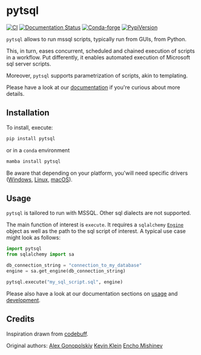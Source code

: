 # pytsql

[![CI](https://github.com/Quantco/pytsql/workflows/CI/badge.svg)](https://github.com/Quantco/pytsql/actions)
[![Documentation Status](https://readthedocs.org/projects/pytsql/badge/?version=latest)](https://pytsql.readthedocs.io/en/latest/?badge=latest)
[![Conda-forge](https://img.shields.io/conda/vn/conda-forge/pytsql?logoColor=white&logo=conda-forge)](https://anaconda.org/conda-forge/pytsql)
[![PypiVersion](https://img.shields.io/pypi/v/pytsql.svg?logo=pypi&logoColor=white)](https://pypi.org/project/pytsql)


`pytsql` allows to run mssql scripts, typically run from GUIs, from Python.

This, in turn, eases concurrent, scheduled and chained execution of scripts in a
workflow. Put differently, it enables automated execution of Microsoft sql server scripts.

Moreover, `pytsql` supports parametrization of scripts, akin to templating.

Please have a look at our [documentation](https://pytsql.readthedocs.io/en/latest/?badge=latest) if you're curious about more details.

## Installation

To install, execute:

```bash
pip install pytsql
```

or in a `conda` environment

```bash
mamba install pytsql
```

Be aware that depending on your platform, you'will need specific drivers ([Windows](https://docs.microsoft.com/en-us/sql/connect/odbc/windows/microsoft-odbc-driver-for-sql-server-on-windows?view=sql-server-ver15), [Linux](https://docs.microsoft.com/en-us/sql/connect/odbc/linux-mac/installing-the-microsoft-odbc-driver-for-sql-server?view=sql-server-ver15), [macOS](https://docs.microsoft.com/en-us/sql/connect/odbc/linux-mac/install-microsoft-odbc-driver-sql-server-macos?view=sql-server-ver15)).

## Usage

`pytsql` is tailored to run with MSSQL. Other sql dialects are not supported.

The main function of interest is `execute`. It requires a `sqlalchemy` [`Engine`][engine]
object as well as the path to the sql script of interest. A typical use case might look as follows:

```python
import pytsql
from sqlalchemy import sa

db_connection_string = "connection_to_my_database"
engine = sa.get_engine(db_connection_string)

pytsql.execute("my_sql_script.sql", engine)
```

Please also have a look at our documentation sections on [usage](https://pytsql.readthedocs.io/en/latest/usage.html#parametrization) and
[development](https://pytsql.readthedocs.io/en/latest/development.html).

[engine]: https://docs.sqlalchemy.org/en/14/core/engines.html


## Credits

Inspiration drawn from [codebuff](https://github.com/antlr/codebuff/blob/master/grammars/org/antlr/codebuff/tsql.g4).

Original authors:
[Alex Gonopolskiy](https://github.com/agonopol)
[Kevin Klein](https://github.com/kklein)
[Encho Mishinev](https://github.com/EnchoMishinevQC)
